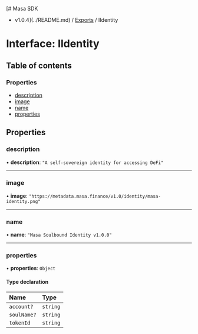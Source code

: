 [# Masa SDK
 - v1.0.4](../README.md) / [Exports](../modules.md) / IIdentity

# Interface: IIdentity

## Table of contents

### Properties

- [description](IIdentity.md#description)
- [image](IIdentity.md#image)
- [name](IIdentity.md#name)
- [properties](IIdentity.md#properties)

## Properties

### description

• **description**: ``"A self-sovereign identity for accessing DeFi"``

___

### image

• **image**: ``"https://metadata.masa.finance/v1.0/identity/masa-identity.png"``

___

### name

• **name**: ``"Masa Soulbound Identity v1.0.0"``

___

### properties

• **properties**: `Object`

#### Type declaration

| Name | Type |
| :------ | :------ |
| `account?` | `string` |
| `soulName?` | `string` |
| `tokenId` | `string` |
